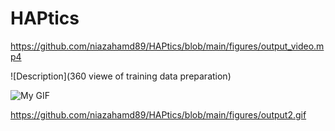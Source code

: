 # HAPtics

https://github.com/niazahamd89/HAPtics/blob/main/figures/output_video.mp4


![Description](360 viewe of training data preparation)

![My GIF](https://github.com/niazahamd89/HAPtics/blob/main/figures/output1.gif)




https://github.com/niazahamd89/HAPtics/blob/main/figures/output2.gif

